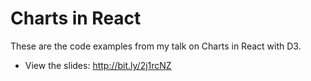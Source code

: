 # Charts in React

These are the code examples from my talk on Charts in React with D3.

* View the slides: http://bit.ly/2j1rcNZ
